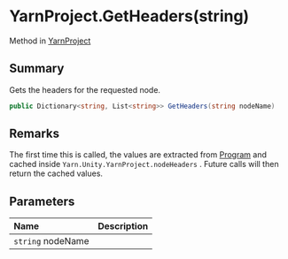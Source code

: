# YarnProject.GetHeaders(string)

Method in [YarnProject](/docs/api/csharp/yarn.unity.yarnproject.md)

## Summary


Gets the headers for the requested node.


```csharp
public Dictionary<string, List<string>> GetHeaders(string nodeName)
```

## Remarks


The first time this is called, the values are extracted from
<a href="yarn.unity.yarnproject.program.md">Program</a>  and cached inside  <code>Yarn.Unity.YarnProject.nodeHeaders</code> .
Future calls will then return the cached values.


## Parameters

|Name|Description|
|:---|:---|
|`string` nodeName||

